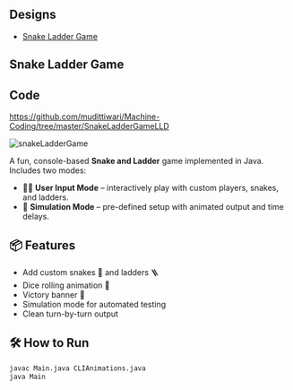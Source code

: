 
## Designs
- [Snake Ladder Game](#snake-ladder-game)


## Snake Ladder Game

## Code
https://github.com/mudittiwari/Machine-Coding/tree/master/SnakeLadderGameLLD

![snakeLadderGame](https://github.com/mudittiwari/Machine-Coding/blob/master/SnakeLadderGameLLD/Screencast%20from%2005-14-2025%2012_47_42%20PM.gif)


A fun, console-based **Snake and Ladder** game implemented in Java. Includes two modes:

- 🧑‍💻 **User Input Mode** – interactively play with custom players, snakes, and ladders.
- 🤖 **Simulation Mode** – pre-defined setup with animated output and time delays.

## 📦 Features

- Add custom snakes 🐍 and ladders 🪜
- Dice rolling animation 🎲
- Victory banner 🎉
- Simulation mode for automated testing
- Clean turn-by-turn output

## 🛠️ How to Run

```bash
javac Main.java CLIAnimations.java
java Main
